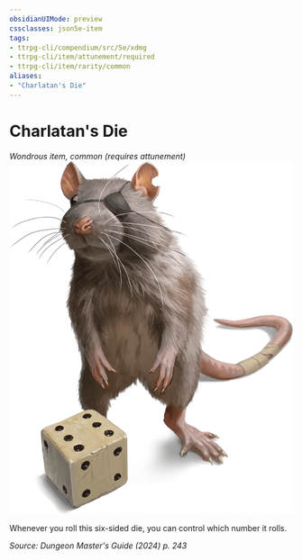 ```yaml
---
obsidianUIMode: preview
cssclasses: json5e-item
tags:
- ttrpg-cli/compendium/src/5e/xdmg
- ttrpg-cli/item/attunement/required
- ttrpg-cli/item/rarity/common
aliases: 
- "Charlatan's Die"
---
```

# Charlatan's Die
*Wondrous item, common (requires attunement)*  
![](Інструменти%20ДМ/CLI/items/img/charlatans-die.webp#right)


Whenever you roll this six-sided die, you can control which number it rolls.

*Source: Dungeon Master's Guide (2024) p. 243*